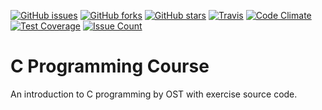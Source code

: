[![GitHub issues](https://img.shields.io/github/issues/justinhartman/C-Programming-Course.svg)](https://github.com/justinhartman/C-Programming-Course/issues)
[![GitHub forks](https://img.shields.io/github/forks/justinhartman/C-Programming-Course.svg)](https://github.com/justinhartman/C-Programming-Course/network)
[![GitHub stars](https://img.shields.io/github/stars/justinhartman/C-Programming-Course.svg)](https://github.com/justinhartman/C-Programming-Course/stargazers)
[![Travis](https://img.shields.io/travis/justinhartman/C-Programming-Course.svg)](https://github.com/justinhartman/C-Programming-Course/)
[![Code Climate](https://codeclimate.com/github/justinhartman/C-Programming-Course/badges/gpa.svg)](https://codeclimate.com/github/justinhartman/C-Programming-Course)
[![Test Coverage](https://codeclimate.com/github/justinhartman/C-Programming-Course/badges/coverage.svg)](https://codeclimate.com/github/justinhartman/C-Programming-Course/coverage)
[![Issue Count](https://codeclimate.com/github/justinhartman/C-Programming-Course/badges/issue_count.svg)](https://codeclimate.com/github/justinhartman/C-Programming-Course)

# C Programming Course
An introduction to C programming by OST with exercise source code.
